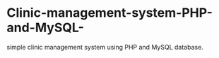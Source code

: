 # Clinic-management-system-PHP-and-MySQL-
simple clinic management system using PHP and MySQL database.
